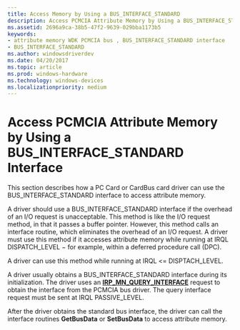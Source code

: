 ```yaml
---
title: Access Memory by Using a BUS_INTERFACE_STANDARD
description: Access PCMCIA Attribute Memory by Using a BUS_INTERFACE_STANDARD Interface
ms.assetid: 2696a9ca-38b5-47f2-9639-029bba1173b5
keywords:
- attribute memory WDK PCMCIA bus , BUS_INTERFACE_STANDARD interface
- BUS_INTERFACE_STANDARD
ms.author: windowsdriverdev
ms.date: 04/20/2017
ms.topic: article
ms.prod: windows-hardware
ms.technology: windows-devices
ms.localizationpriority: medium
---
```


# Access PCMCIA Attribute Memory by Using a BUS\_INTERFACE\_STANDARD Interface





This section describes how a PC Card or CardBus card driver can use the BUS\_INTERFACE\_STANDARD interface to access attribute memory.

A driver should use a BUS\_INTERFACE\_STANDARD interface if the overhead of an I/O request is unacceptable. This method is like the I/O request method, in that it passes a buffer pointer. However, this method calls an interface routine, which eliminates the overhead of an I/O request. A driver must use this method if it accesses attribute memory while running at IRQL DISPATCH\_LEVEL − for example, within a deferred procedure call (DPC).

A driver can use this method while running at IRQL &lt;= DISPTACH\_LEVEL.

A driver usually obtains a BUS\_INTERFACE\_STANDARD interface during its initialization. The driver uses an [**IRP\_MN\_QUERY\_INTERFACE**](https://msdn.microsoft.com/library/windows/hardware/ff551687) request to obtain the interface from the PCMCIA bus driver. The query interface request must be sent at IRQL PASSIVE\_LEVEL.

After the driver obtains the standard bus interface, the driver can call the interface routines **GetBusData** or **SetBusData** to access attribute memory.

 

 






